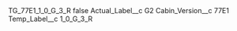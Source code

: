<?xml version="1.0" encoding="UTF-8"?>
<CustomMetadata xmlns="http://soap.sforce.com/2006/04/metadata" xmlns:xsi="http://www.w3.org/2001/XMLSchema-instance" xmlns:xsd="http://www.w3.org/2001/XMLSchema">
    <label>TG_77E1_1_0_G_3_R</label>
    <protected>false</protected>
    <values>
        <field>Actual_Label__c</field>
        <value xsi:type="xsd:string">G2</value>
    </values>
    <values>
        <field>Cabin_Version__c</field>
        <value xsi:type="xsd:string">77E1</value>
    </values>
    <values>
        <field>Temp_Label__c</field>
        <value xsi:type="xsd:string">1_0_G_3_R</value>
    </values>
</CustomMetadata>
